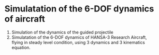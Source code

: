 # Simulatation of the 6-DOF dynamics of aircraft
1.  Simulation of the dynamics of the guided projectile
2.  Simulatation of the 6-DOF dynamics of HANSA-3 Research Aircraft, flying in steady level condition, using 3 dynamics and 3 kinematics equation.
